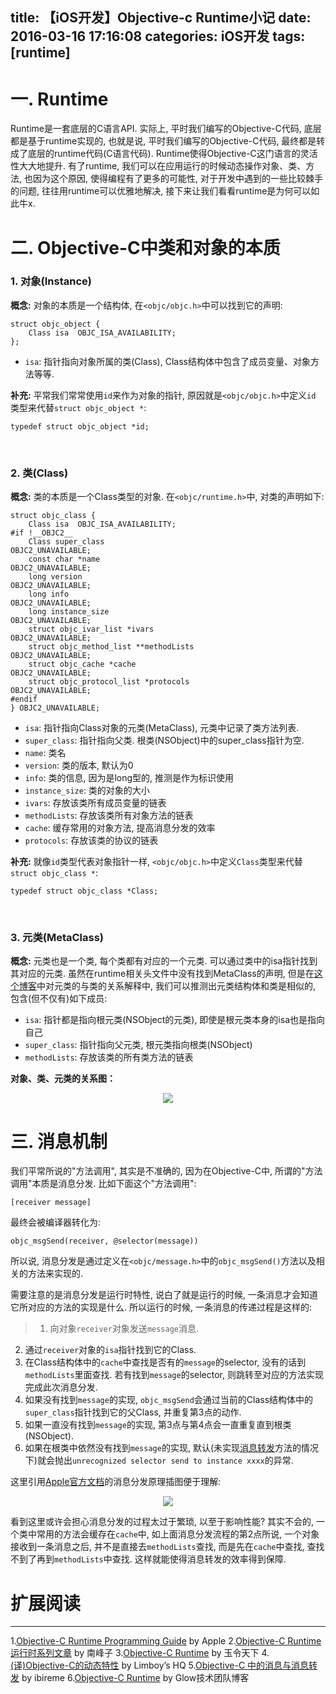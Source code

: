 title: 【iOS开发】Objective-c Runtime小记
date: 2016-03-16 17:16:08
categories: iOS开发
tags: [runtime]
---

# **一. Runtime**
Runtime是一套底层的C语言API. 实际上, 平时我们编写的Objective-C代码, 底层都是基于runtime实现的, 也就是说, 平时我们编写的Objective-C代码, 最终都是转成了底层的runtime代码(C语言代码). Runtime使得Objective-C这门语言的灵活性大大地提升. 有了runtime, 我们可以在应用运行的时候动态操作对象、类、方法, 也因为这个原因, 使得编程有了更多的可能性, 对于开发中遇到的一些比较棘手的问题, 往往用runtime可以优雅地解决, 接下来让我们看看runtime是为何可以如此牛x.

# **二. Objective-C中类和对象的本质**
### **1. 对象(Instance)**
**概念:**
对象的本质是一个结构体, 在`<objc/objc.h>`中可以找到它的声明:
```objc
struct objc_object {
    Class isa  OBJC_ISA_AVAILABILITY;
};
```
- `isa`: 指针指向对象所属的类(Class), Class结构体中包含了成员变量、对象方法等等.  

<!--more-->

**补充:**
平常我们常常使用`id`来作为对象的指针, 原因就是`<objc/objc.h>`中定义`id `类型来代替`struct objc_object *`:
```objc
typedef struct objc_object *id;
```

<br/>

### **2. 类(Class)**
**概念:**
类的本质是一个Class类型的对象. 在`<objc/runtime.h>`中, 对类的声明如下:
```objc
struct objc_class {
    Class isa  OBJC_ISA_AVAILABILITY;
#if !__OBJC2__
    Class super_class                                        OBJC2_UNAVAILABLE;
    const char *name                                         OBJC2_UNAVAILABLE;
    long version                                             OBJC2_UNAVAILABLE;
    long info                                                OBJC2_UNAVAILABLE;
    long instance_size                                       OBJC2_UNAVAILABLE;
    struct objc_ivar_list *ivars                             OBJC2_UNAVAILABLE;
    struct objc_method_list **methodLists                    OBJC2_UNAVAILABLE;
    struct objc_cache *cache                                 OBJC2_UNAVAILABLE;
    struct objc_protocol_list *protocols                     OBJC2_UNAVAILABLE;
#endif
} OBJC2_UNAVAILABLE;
```
- `isa`: 指针指向Class对象的元类(MetaClass), 元类中记录了类方法列表.
- `super_class`: 指针指向父类. 根类(NSObject)中的super_class指针为空.
- `name`: 类名
- `version`: 类的版本, 默认为0
- `info`: 类的信息, 因为是long型的, 推测是作为标识使用
- `instance_size`: 类的对象的大小
- `ivars`: 存放该类所有成员变量的链表
- `methodLists`: 存放该类所有对象方法的链表
- `cache`: 缓存常用的对象方法, 提高消息分发的效率
- `protocols`: 存放该类的协议的链表

**补充:**
就像`id`类型代表对象指针一样, `<objc/objc.h>`中定义`Class`类型来代替`struct objc_class *`:
```objc
typedef struct objc_class *Class;
```

<br/>

### **3. 元类(MetaClass)**
**概念:**
元类也是一个类, 每个类都有对应的一个元类. 可以通过类中的isa指针找到其对应的元类. 虽然在runtime相关头文件中没有找到MetaClass的声明, 但是在[这个博客](http://www.sealiesoftware.com/blog/archive/2009/04/14/objc_explain_Classes_and_metaclasses.html)中对元类的与类的关系解释中, 我们可以推测出元类结构体和类是相似的, 包含(但不仅有)如下成员:
- `isa`: 指针都是指向根元类(NSObject的元类), 即使是根元类本身的isa也是指向自己
- `super_class`: 指针指向父元类, 根元类指向根类(NSObject)
- `methodLists`: 存放该类的所有类方法的链表

**对象、类、元类的关系图：**
<div style="text-align: center">
<img src="/img/runtime/runtime_0.pdf"/>
</div>

# **三. 消息机制**
我们平常所说的"方法调用", 其实是不准确的, 因为在Objective-C中, 所谓的"方法调用"本质是消息分发. 比如下面这个"方法调用":
```objc
[receiver message]
```
最终会被编译器转化为:
```objc
objc_msgSend(receiver, @selector(message))
```
所以说, 消息分发是通过定义在`<objc/message.h>`中的`objc_msgSend()`方法以及相关的方法来实现的. 

需要注意的是消息分发是运行时特性, 说白了就是运行的时候, 一条消息才会知道它所对应的方法的实现是什么. 所以运行的时候, 一条消息的传递过程是这样的:
>1. 向对象`receiver`对象发送`message`消息.
2. 通过`receiver`对象的`isa`指针找到它的Class.
3. 在Class结构体中的`cache`中查找是否有的`message`的selector, 没有的话到`methodLists`里面查找. 若有找到`message`的selector, 则跳转至对应的方法实现完成此次消息分发.
4. 如果没有找到`message`的实现, `objc_msgSend`会通过当前的Class结构体中的`super_class`指针找到它的父Class, 并重复第3点的动作. 
5. 如果一直没有找到`message`的实现, 第3点与第4点会一直重复直到根类(NSObject).
6. 如果在根类中依然没有找到`message`的实现, 默认(未实现[消息转发](https://developer.apple.com/library/ios/documentation/Cocoa/Conceptual/ObjCRuntimeGuide/Articles/ocrtForwarding.html#//apple_ref/doc/uid/TP40008048-CH105-SW1)方法的情况下)就会抛出`unrecognized selector send to instance xxxx`的异常.

这里引用[Apple官方文档](https://developer.apple.com/library/ios/documentation/Cocoa/Conceptual/ObjCRuntimeGuide/Articles/ocrtHowMessagingWorks.html#//apple_ref/doc/uid/TP40008048-CH104-SW1)的消息分发原理插图便于理解:

<div style="text-align: center">
<img src="/img/runtime/runtime_1.gif"/>
</div>

看到这里或许会担心消息分发的过程太过于繁琐, 以至于影响性能? 其实不会的, 一个类中常用的方法会缓存在`cache`中, 如上面消息分发流程的第2点所说, 一个对象接收到一条消息之后, 并不是直接去`methodLists`查找, 而是先在`cache`中查找, 查找不到了再到`methodLists`中查找. 这样就能使得消息转发的效率得到保障.

# 扩展阅读
---
1.[Objective-C Runtime Programming Guide](https://developer.apple.com/library/mac/documentation/Cocoa/Conceptual/ObjCRuntimeGuide/Introduction/Introduction.html) by Apple
2.[Objective-C Runtime 运行时系列文章](http://southpeak.github.io/blog/2014/10/25/objective-c-runtime-yun-xing-shi-zhi-lei-yu-dui-xiang/) by 南峰子
3.[Objective-C Runtime](http://yulingtianxia.com/blog/2014/11/05/objective-c-runtime/) by 玉令天下
4.[(译)Objective-C的动态特性](http://limboy.me/ios/2013/08/03/dynamic-tips-and-tricks-with-objective-c.html) by Limboy’s HQ
5.[Objective-C 中的消息与消息转发](http://blog.ibireme.com/2013/11/26/objective-c-messaging/) by ibireme
6.[Objective-C Runtime](http://tech.glowing.com/cn/objective-c-runtime/) by Glow技术团队博客
